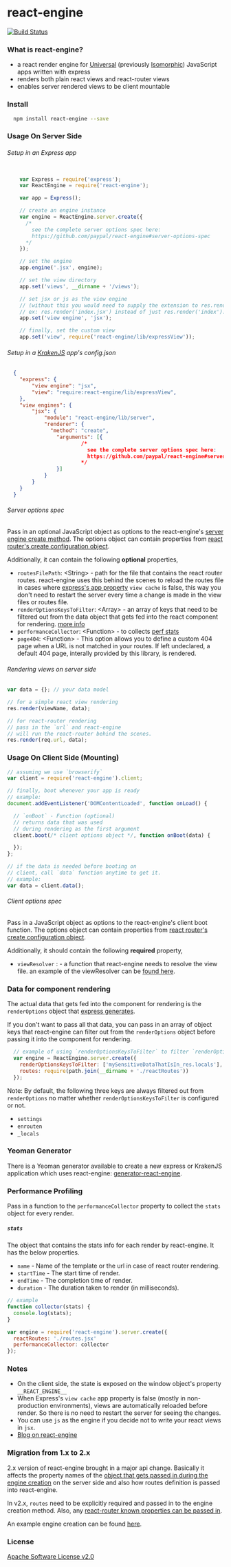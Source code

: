 # react-engine

[![Build Status](https://travis-ci.org/paypal/react-engine.svg?branch=master)](https://travis-ci.org/paypal/react-engine)

### What is react-engine?
* a react render engine for [Universal](https://medium.com/@mjackson/universal-javascript-4761051b7ae9) (previously [Isomorphic](http://nerds.airbnb.com/isomorphic-javascript-future-web-apps/)) JavaScript apps written with express
* renders both plain react views and react-router views
* enables server rendered views to be client mountable


### Install
```sh
  npm install react-engine --save
```

### Usage On Server Side
###### Setup in an Express app
```javascript

    var Express = require('express');
    var ReactEngine = require('react-engine');

    var app = Express();

    // create an engine instance
    var engine = ReactEngine.server.create({
      /*
        see the complete server options spec here:
        https://github.com/paypal/react-engine#server-options-spec
      */
    });

    // set the engine
    app.engine('.jsx', engine);

    // set the view directory
    app.set('views', __dirname + '/views');

    // set jsx or js as the view engine
    // (without this you would need to supply the extension to res.render())
    // ex: res.render('index.jsx') instead of just res.render('index').
    app.set('view engine', 'jsx');

    // finally, set the custom view
    app.set('view', require('react-engine/lib/expressView'));
```

###### Setup in a [KrakenJS](http://krakenjs.com) app's config.json
```json
  {
    "express": {
        "view engine": "jsx",
        "view": "require:react-engine/lib/expressView",
    },
    "view engines": {
        "jsx": {
            "module": "react-engine/lib/server",
            "renderer": {
              "method": "create",
                "arguments": [{
                        /*
                          see the complete server options spec here:
                          https://github.com/paypal/react-engine#server-options-spec
                        */
                }]
            }
        }
    }
  }
```

###### Server options spec
Pass in an optional JavaScript object as options to the react-engine's [server engine create method](#setup-in-an-express-app).
The options object can contain properties from [react router's create configuration object](http://rackt.github.io/react-router/#Router.create).

Additionally, it can contain the following **optional** properties,

- `routesFilePath`: \<String> - path for the file that contains the react router routes.
                   react-engine uses this behind the scenes to reload the routes file in
                   cases where [express's app property](http://expressjs.com/api.html#app.set) `view cache` is false, this way you don't need to restart the server every time a change is made in the view files or routes file.
- `renderOptionsKeysToFilter`: \<Array> - an array of keys that need to be filtered out from the data object that gets fed into the react component for rendering. [more info](#data-for-component-rendering)
- `performanceCollector`: \<Function> - to collects [perf stats](#performance-profiling)
- `page404`: \<Function> - This option allows you to define a custom 404 page when a URL is not matched in your routes. If left undeclared, a default 404 page, interally provided by this library, is rendered.

###### Rendering views on server side
```js
var data = {}; // your data model

// for a simple react view rendering
res.render(viewName, data);

// for react-router rendering
// pass in the `url` and react-engine
// will run the react-router behind the scenes.
res.render(req.url, data);
```

### Usage On Client Side (Mounting)
```js
// assuming we use `browserify`
var client = require('react-engine').client;

// finally, boot whenever your app is ready
// example:
document.addEventListener('DOMContentLoaded', function onLoad() {

  // `onBoot` - Function (optional)
  // returns data that was used
  // during rendering as the first argument
  client.boot(/* client options object */, function onBoot(data) {

  });
};

// if the data is needed before booting on
// client, call `data` function anytime to get it.
// example:
var data = client.data();
```

###### Client options spec
Pass in a JavaScript object as options to the react-engine's client boot function.
The options object can contain properties from [react router's create configuration object](http://rackt.github.io/react-router/#Router.create).

Additionally, it should contain the following **required** property,

- `viewResolver` : <Function> - a function that react-engine needs to resolve the view file.
  an example of the viewResolver can be [found here](https://github.com/paypal/react-engine/blob/ecd27b30a9028d3f02b8f8e89d355bb5fc909de9/examples/simple/public/index.js#L29).

### Data for component rendering
The actual data that gets fed into the component for rendering is the `renderOptions` object that [express generates](https://github.com/strongloop/express/blob/2f8ac6726fa20ab5b4a05c112c886752868ac8ce/lib/application.js#L535-L588).

If you don't want to pass all that data, you can pass in an array of object keys that react-engine can filter out from the `renderOptions` object before passing it into the component for rendering.

```javascript
  // example of using `renderOptionsKeysToFilter` to filter `renderOptions` keys
  var engine = ReactEngine.server.create({
    renderOptionsKeysToFilter: ['mySensitiveDataThatIsIn_res.locals'],
    routes: require(path.join(__dirname + './reactRoutes'))
  });
```

Note: By default, the following three keys are always filtered out from `renderOptions` no matter whether `renderOptionsKeysToFilter` is configured or not.

- `settings`
- `enrouten`
- `_locals`

### Yeoman Generator
There is a Yeoman generator available to create a new express or KrakenJS application which uses react-engine:
[generator-react-engine](https://www.npmjs.com/package/generator-react-engine).

### Performance Profiling

Pass in a function to the `performanceCollector` property to collect the `stats`
object for every render.

##### `stats`
The object that contains the stats info for each render by react-engine.
It has the below properties.
- `name` - Name of the template or the url in case of react router rendering.
- `startTime` - The start time of render.
- `endTime` - The completion time of render.
- `duration` - The duration taken to render (in milliseconds).

```js
// example
function collector(stats) {
  console.log(stats);
}

var engine = require('react-engine').server.create({
  reactRoutes: './routes.jsx'
  performanceCollector: collector
});
```

### Notes
* On the client side, the state is exposed on the window object's property `__REACT_ENGINE__`
* When Express's `view cache` app property is false (mostly in non-production environments), views are automatically reloaded before render. So there is no need to restart the server for seeing the changes.
* You can use `js` as the engine if you decide not to write your react views in `jsx`.
* [Blog on react-engine](https://www.paypal-engineering.com/2015/04/27/isomorphic-react-apps-with-react-engine/)

### Migration from 1.x to 2.x
2.x version of react-engine brought in a major api change. Basically it affects the property names of the [object that gets passed in during the engine creation](https://github.com/paypal/react-engine#server-options-spec) on the server side and also how routes definition is passed into react-engine.

In v2.x, `routes` need to be explicitly required and passed in to the engine creation method. Also, any [react-router known properties can be passed in](http://rackt.github.io/react-router/#Router.create).

An example engine creation can be found [here](https://github.com/paypal/react-engine/blob/71ac27196e72059484332a491cd66982797a60a3/examples/complex/index.js#L28).

### License
[Apache Software License v2.0](http://www.apache.org/licenses/LICENSE-2.0)
